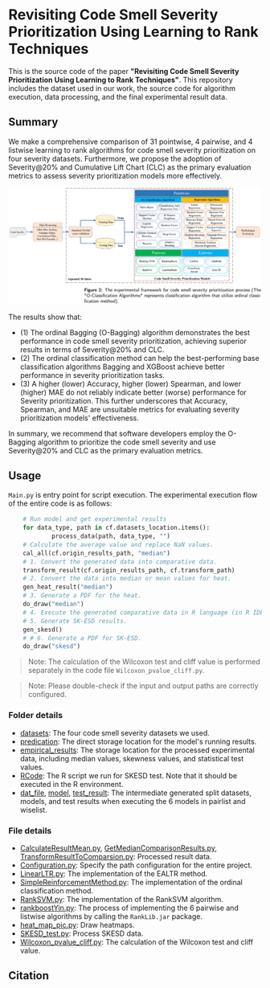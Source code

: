# Revisiting Code Smell Severity Prioritization Using Learning to Rank Techniques
This is the source code of the paper **"Revisiting Code Smell Severity Prioritization Using Learning to Rank Techniques"**. This repository includes the dataset used in our work, the source code for algorithm execution, data processing, and the final experimental result data.

## Summary
We make a comprehensive comparison of 31 pointwise, 4 pairwise, and 4 listwise learning to rank algorithms for code smell severity prioritization on four severity datasets. 
Furthermore, we propose the adoption of Severity@20\% and Cumulative Lift Chart (CLC) as the primary evaluation metrics to assess severity prioritization models more effectively. 

![img.png](images/framework-img.png)


The results show that:
- (1) The ordinal Bagging (O-Bagging) algorithm demonstrates the best performance in code smell severity prioritization, achieving superior results in terms of Severity@20\% and CLC.
- (2) The ordinal classification method can help the best-performing base classification algorithms Bagging and XGBoost achieve better performance in severity prioritization tasks.
- (3) A higher (lower) Accuracy, higher (lower) Spearman, and lower (higher) MAE do not reliably indicate better (worse) performance for Severity prioritization. This further underscores that Accuracy, Spearman, and MAE are unsuitable metrics for evaluating severity prioritization models' effectiveness. 

In summary, we recommend that software developers employ the O-Bagging algorithm to prioritize the code smell severity and use Severity@20\% and CLC as the primary evaluation metrics.

## Usage
```Main.py``` is entry point for script execution. The experimental execution flow of the entire code is as follows:
```python
    # Run model and get experimental results
    for data_type, path in cf.datasets_location.items():
            process_data(path, data_type, "")
    # Calculate the average value and replace NaN values.
    cal_all(cf.origin_results_path, "median")
    # 1. Convert the generated data into comparative data.
    transform_result(cf.origin_results_path, cf.transform_path)
    # 2. Convert the data into median or mean values for heat.
    gen_heat_result("median")
    # 3. Generate a PDF for the heat.
    do_draw("median")
    # 4. Execute the generated comparative data in R language (in R IDE).
    # 5. Generate SK-ESD results.
    gen_skesd()
    # # 6. Generate a PDF for SK-ESD.
    do_draw("skesd")
```

> Note: The calculation of the Wilcoxon test and cliff value is performed separately in the code file ```Wilcoxon_pvalue_cliff.py```.

> Note: Please double-check if the input and output paths are correctly configured.
### Folder details
- [datasets](./datasets): The four code smell severity datasets we used.
- [predication](./prediction): The direct storage location for the model's running results.
- [empirical_results](./emprical_results): The storage location for the processed experimental data, including median values, skewness values, and statistical test values.
- [RCode](./RCode): The R script we run for SKESD test. Note that it should be executed in the R environment.
- [dat_file](./dat_file), [model](./model), [test_result](./test_result): The intermediate generated split datasets, models, and test results when executing the 6 models in pairlist and wiselist.

### File details
- [CalculateResultMean.py](./CalculateResultMean.py), [GetMedianComparisonResults.py](./GetMedianComparisonResults.py), [TransformResultToComparsion.py](./TransformResultToComparsion.py): Processed result data.
- [Configuration.py](./Configuration.py): Specify the path configuration for the entire project.
- [LinearLTR.py](./LinearLTR.py): The implementation of the EALTR method.
- [SimpleReinforcementMethod.py](./SimpleReinforcementMethod.py): The implementation of the ordinal classification method.
- [RankSVM.py](./RankSVM.py): The implementation of the RankSVM algorithm.
- [rankboostYin.py](./rankboostYin.py): The process of implementing the 6 pairwise and listwise algorithms by calling the ```RankLib.jar``` package.
- [heat_map_pic.py](./heat_map_pic.py): Draw heatmaps.
- [SKESD_test.py](./SKESD_test.py): Process SKESD data.
- [Wilcoxon_pvalue_cliff.py](./Wilcoxon_pvalue_cliff.py): The calculation of the Wilcoxon test and cliff value.

## Citation

